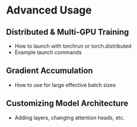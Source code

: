 # Advanced Usage

## Distributed & Multi-GPU Training
- How to launch with torchrun or torch.distributed
- Example launch commands

## Gradient Accumulation
- How to use for large effective batch sizes

## Customizing Model Architecture
- Adding layers, changing attention heads, etc.
